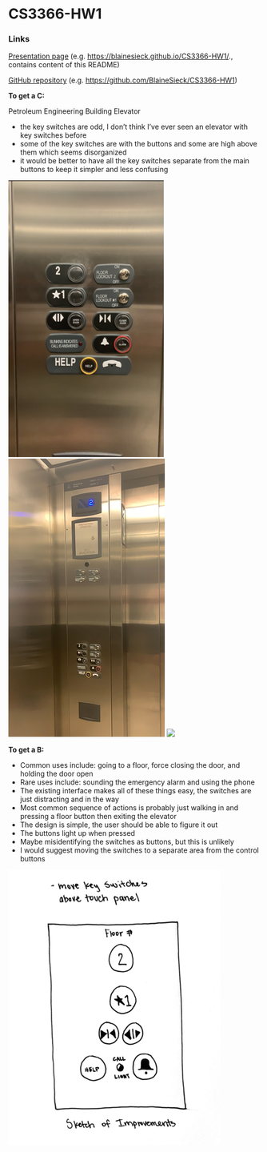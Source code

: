 # CS3366-HW1

### Links
[Presentation page](https://blainesieck.github.io/CS3366-HW1/.) (e.g. https://blainesieck.github.io/CS3366-HW1/., contains content of this README)

[GitHub repository](https://github.com/BlaineSieck/CS3366-HW1) (e.g. https://github.com/BlaineSieck/CS3366-HW1)

**To get a C:**

Petroleum Engineering Building Elevator
- the key switches are odd, I don’t think I’ve ever seen an elevator with key switches before
- some of the key switches are with the buttons and some are high above them which seems disorganized
- it would be better to have all the key switches separate from the main buttons to keep it simpler and less confusing

![](panel.png)
![](entire%20elevator.png)
![](elevator.gif)

**To get a B:**

- Common uses include: going to a floor, force closing the door, and holding the door open
- Rare uses include: sounding the emergency alarm and using the phone
- The existing interface makes all of these things easy, the switches are just distracting and in the way
- Most common sequence of actions is probably just walking in and pressing a floor button then exiting the elevator
- The design is simple, the user should be able to figure it out
- The buttons light up when pressed
- Maybe misidentifying the switches as buttons, but this is unlikely
- I would suggest moving the switches to a separate area from the control buttons

![](sketch.png)
